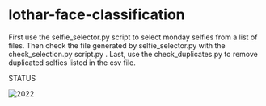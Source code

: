 # lothar-face-classification

First use the selfie_selector.py script to select monday selfies from
a list of files. Then check the file generated by selfie_selector.py
with the check_selection.py script.py . Last, use the
check_duplicates.py to remove duplicated selfies listed in the csv
file.

STATUS

![2022](https://github.com/freerafiki/lothar-face-classification/tree/main/figures_covered/covered2022.png)
